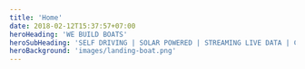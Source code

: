 ```yaml
---
title: 'Home'
date: 2018-02-12T15:37:57+07:00
heroHeading: 'WE BUILD BOATS'
heroSubHeading: 'SELF DRIVING | SOLAR POWERED | STREAMING LIVE DATA | CAN CROSS OCEANS'
heroBackground: 'images/landing-boat.png'
---
```

